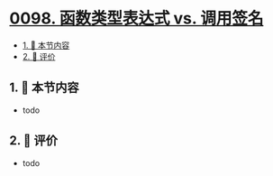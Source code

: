 # [0098. 函数类型表达式 vs. 调用签名](https://github.com/tnotesjs/TNotes.typescript/tree/main/notes/0098.%20%E5%87%BD%E6%95%B0%E7%B1%BB%E5%9E%8B%E8%A1%A8%E8%BE%BE%E5%BC%8F%20vs.%20%E8%B0%83%E7%94%A8%E7%AD%BE%E5%90%8D)

<!-- region:toc -->

- [1. 🎯 本节内容](#1--本节内容)
- [2. 🫧 评价](#2--评价)

<!-- endregion:toc -->

## 1. 🎯 本节内容

- todo

## 2. 🫧 评价

- todo

